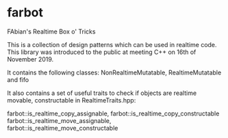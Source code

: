 # farbot
FAbian's Realtime Box o' Tricks

This is a collection of design patterns which can be used in realtime code. This library was introduced to the public at meeting C++ on 16th of November 2019.

It contains the following classes: NonRealtimeMutatable, RealtimeMutatable and fifo

It also contains a set of useful traits to check if objects are realtime movable, constructable in RealtimeTraits.hpp:

farbot::is_realtime_copy_assignable, farbot::is_realtime_copy_constructable
farbot::is_realtime_move_assignable, farbot::is_realtime_move_constructable